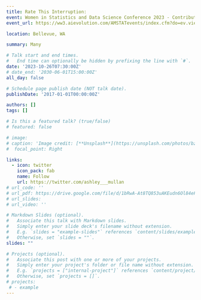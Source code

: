 ```yaml
---
title: Rate This Interruption:
event: Women in Statistics and Data Science Conference 2023 - Contributed Poster
event_url: https://ww3.aievolution.com/AMSTATevents/index.cfm?do=ev.viewEv&ev=2380

location: Bellevue, WA

summary: Many

# Talk start and end times.
#   End time can optionally be hidden by prefixing the line with `#`.
date: '2023-10-26T07:30:00Z'
# date_end: '2030-06-01T15:00:00Z'
all_day: false

# Schedule page publish date (NOT talk date).
publishDate: '2017-01-01T00:00:00Z'

authors: []
tags: []

# Is this a featured talk? (true/false)
# featured: false

# image:
# caption: 'Image credit: [**Unsplash**](https://unsplash.com/photos/bzdhc5b3Bxs)'
#  focal_point: Right

links:
  - icon: twitter
    icon_pack: fab
    name: Follow
    url: https://twitter.com/ashley___mullan
# url_code: ''
# url_pdf: https://drive.google.com/file/d/1bRwA-At8TQ853uAKEudn6Ol84eFd4LJp/view?usp=drive_link
# url_slides: 
# url_video: ''

# Markdown Slides (optional).
#   Associate this talk with Markdown slides.
#   Simply enter your slide deck's filename without extension.
#   E.g. `slides = "example-slides"` references `content/slides/example-slides.md`.
#   Otherwise, set `slides = ""`.
slides: ""

# Projects (optional).
#   Associate this post with one or more of your projects.
#   Simply enter your project's folder or file name without extension.
#   E.g. `projects = ["internal-project"]` references `content/project/deep-learning/index.md`.
#   Otherwise, set `projects = []`.
# projects:
 # - example
---
```

